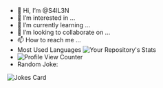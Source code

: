 - 👋 Hi, I’m @S4lL3N
- 👀 I’m interested in ...
- 🌱 I’m currently learning ...
- 💞️ I’m looking to collaborate on ...
- 📫 How to reach me ...
- Most Used Languages
![Your Repository's Stats](https://github-readme-stats.vercel.app/api/top-langs/?username=Tanu-N-Prabhu&theme=blue-green)
- ![Profile View Counter](https://komarev.com/ghpvc/?username=S4lL3N)
- Random Joke:
<!-- Markdown -->

![Jokes Card](https://readme-jokes.vercel.app/api)
<!---
S4lL3N/S4lL3N is a ✨ special ✨ repository because its `README.md` (this file) appears on your GitHub profile.
You can click the Preview link to take a look at your changes.
--->
